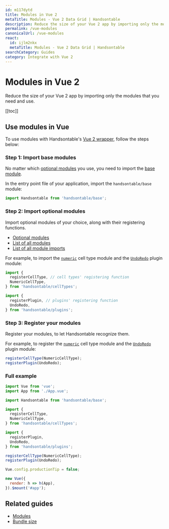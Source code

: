 ```yaml
---
id: m117dytd
title: Modules in Vue 2
metaTitle: Modules - Vue 2 Data Grid | Handsontable
description: Reduce the size of your Vue 2 app by importing only the modules that you need and use.
permalink: /vue-modules
canonicalUrl: /vue-modules
react:
  id: ijlm2nkx
  metaTitle: Modules - Vue 2 Data Grid | Handsontable
searchCategory: Guides
category: Integrate with Vue 2
---
```


# Modules in Vue 2

Reduce the size of your Vue 2 app by importing only the modules that you need and use.

[[toc]]

## Use modules in Vue

To use modules with Handsontable's [Vue 2 wrapper](@/guides/integrate-with-vue/vue-installation/vue-installation.md), follow the steps below:

### Step 1: Import base modules

No matter which [optional modules](@/guides/tools-and-building/modules/modules.md#optional-modules) you use, you need to import the [base module](@/guides/tools-and-building/modules/modules.md#base-module).

In the entry point file of your application, import the `handsontable/base` module:

```js
import Handsontable from 'handsontable/base';
```

### Step 2: Import optional modules

Import optional modules of your choice, along with their registering functions.

- [Optional modules](@/guides/tools-and-building/modules/modules.md#optional-modules)
- [List of all modules](@/guides/tools-and-building/modules/modules.md#list-of-all-modules)
- [List of all module imports](@/guides/tools-and-building/modules/modules.md#list-of-all-module-imports)

For example, to import the [`numeric`](@/guides/cell-types/numeric-cell-type/numeric-cell-type.md) cell type module and the [`UndoRedo`](@/api/undoRedo.md) plugin module:

```js
import {
  registerCellType, // cell types' registering function
  NumericCellType,
} from 'handsontable/cellTypes';

import {
  registerPlugin, // plugins' registering function
  UndoRedo,
} from 'handsontable/plugins';
```

### Step 3: Register your modules

Register your modules, to let Handsontable recognize them.

For example, to register the [`numeric`](@/guides/cell-types/numeric-cell-type/numeric-cell-type.md) cell type module and the [`UndoRedo`](@/api/undoRedo.md) plugin module:

```jsx
registerCellType(NumericCellType);
registerPlugin(UndoRedo);
```

### Full example

```js
import Vue from 'vue';
import App from './App.vue';

import Handsontable from 'handsontable/base';

import {
  registerCellType,
  NumericCellType,
} from 'handsontable/cellTypes';

import {
  registerPlugin,
  UndoRedo,
} from 'handsontable/plugins';

registerCellType(NumericCellType);
registerPlugin(UndoRedo);

Vue.config.productionTip = false;

new Vue({
  render: h => h(App),
}).$mount('#app');
```

## Related guides

<div class="boxes-list gray">

- [Modules](@/guides/tools-and-building/modules/modules.md)
- [Bundle size](@/guides/optimization/bundle-size/bundle-size.md)

</div>
